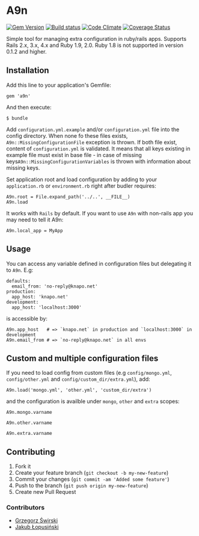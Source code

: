 # A9n

[![Gem Version](https://badge.fury.io/rb/a9n.png)][gem_version]
[![Build status](https://secure.travis-ci.org/knapo/a9n.png)][travis]
[![Code Climate](https://codeclimate.com/github/knapo/a9n.png)][codeclimate]
[![Coverage Status](https://coveralls.io/repos/knapo/a9n/badge.png?branch=master)][coveralls]

[gem_version]: https://rubygems.org/gems/a9n
[travis]: http://travis-ci.org/knapo/a9n
[codeclimate]: https://codeclimate.com/github/knapo/a9n
[coveralls]: https://coveralls.io/r/knapo/a9n

Simple tool for managing extra configuration in ruby/rails apps. Supports Rails 2.x, 3.x, 4.x and Ruby 1.9, 2.0. 
Ruby 1.8 is not supported in version 0.1.2 and higher.

## Installation

Add this line to your application's Gemfile:

    gem 'a9n'

And then execute:

    $ bundle

Add `configuration.yml.example` and/or `configuration.yml` file into the config
directory. When none fo these files exists, `A9n::MissingConfigurationFile`
exception is thrown.
If both file exist, content of `configuration.yml` is validated. It means that
all keys existing in example file must exist in base file - in case of missing
keys`A9n::MissingConfigurationVariables` is thrown with information about 
missing keys.

Set application root and load configuration by adding to your `application.rb` or `environment.rb` right
after budler requires:

    A9n.root = File.expand_path('../..', __FILE__)
    A9n.load


It works with `Rails` by default. If you want to use `A9n` with non-rails app
you may need to tell it A9n:

    A9n.local_app = MyApp

## Usage

You can access any variable defined in configuration files but delegating it to 
`A9n`. E.g:

    defaults:
      email_from: 'no-reply@knapo.net'
    production:
      app_host: 'knapo.net'
    development:
      app_host: 'localhost:3000'

is accessible by:

    A9n.app_host   # => `knapo.net` in production and `localhost:3000` in development
    A9n.email_from # => `no-reply@knapo.net` in all envs

## Custom and multiple configuration files

If you need to load config from custom files (e.g `config/mongo.yml`, `config/other.yml` and `config/custom_dir/extra.yml`), add:
    
    A9n.load('mongo.yml', 'other.yml', 'custom_dir/extra')
    
and the configuration is availble under `mongo`, `other` and `extra` scopes:

    A9n.mongo.varname
    
    A9n.other.varname
    
    A9n.extra.varname

## Contributing

1. Fork it
2. Create your feature branch (`git checkout -b my-new-feature`)
3. Commit your changes (`git commit -am 'Added some feature'`)
4. Push to the branch (`git push origin my-new-feature`)
5. Create new Pull Request

### Contributors

* [Grzegorz Świrski](https://github.com/sognat)
* [Jakub Łopusiński](https://github.com/siemakuba)
